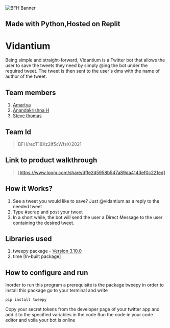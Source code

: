![BFH Banner](https://trello-attachments.s3.amazonaws.com/542e9c6316504d5797afbfb9/542e9c6316504d5797afbfc1/39dee8d993841943b5723510ce663233/Frame_19.png)
## __Made with Python__,__Hosted on Replit__
# Vidantium
Being simple and straight-forward, Vidantium is a Twitter bot that allows the user to save the tweets they need by simply @ing the bot under the required tweet. The tweet is then sent to the user's dms with the name of author of the tweet.
## Team members
1. [Amartya](https://github.com/am4rtya)
2. [Anandakrishna H](https://github.com/lmntrx010)
3. [Steve thomas](https://github.com/Flame338)
## Team Id
>BFH/recT18Xz2If5cWfsX/2021
## Link to product walkthrough
>[https://www.loom.com/share/dffe2d5958b547a89da4143ef0c221ed]
## How it Works?
1. See a tweet you would like to save? Just @vidantium as a reply to the needed tweet
2. Type #scrap and post your tweet
3. In a short while, the bot will send the user a Direct Message to the user containing the desired tweet.
## Libraries used
1. tweepy package - [Version 3.10.0](https://docs.tweepy.org/en/latest/install.html)
2. time [In-built package]
## How to configure and run
Inorder to run this program a prerequisite is the package tweepy in order to install this package go to your terminal and write
```terminal
pip install tweepy
```
Copy your secret tokens from the developer page of your twitter app and add it to the specified variables in the code
Run the code in your code editor and voila your bot is online
                                                                
                                                               
                                                              
